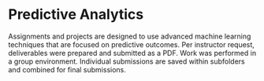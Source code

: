 # Predictive Analytics

Assignments and projects are designed to use advanced machine learning techniques that are focused on predictive outcomes. Per instructor request, deliverables were prepared and submitted as a PDF. Work was performed in a group environment. Individual submissions are saved within subfolders and combined for final submissions. 
